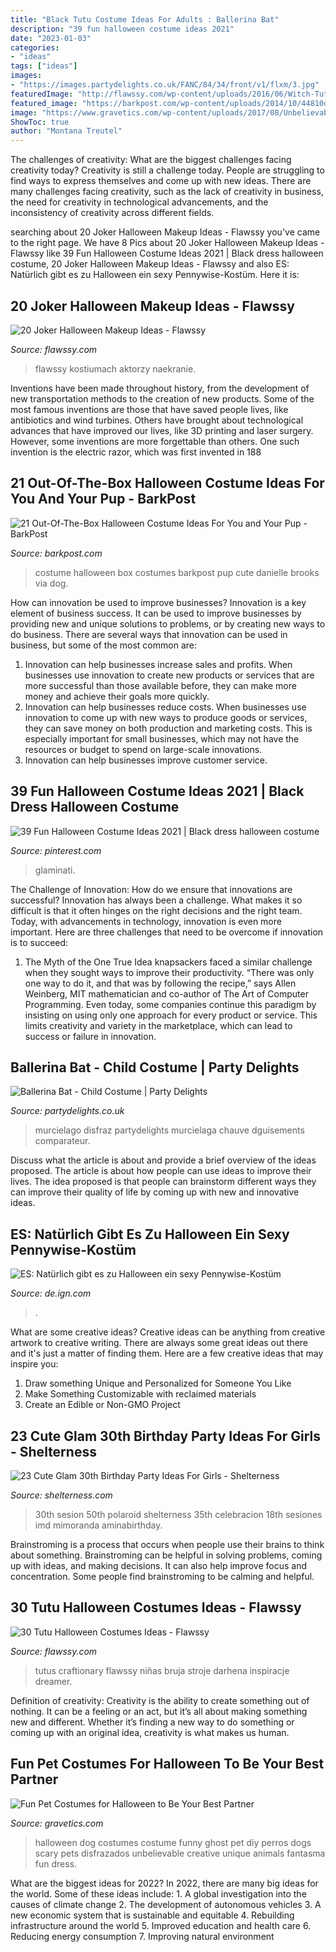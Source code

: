 ```yaml
---
title: "Black Tutu Costume Ideas For Adults : Ballerina Bat"
description: "39 fun halloween costume ideas 2021"
date: "2023-01-03"
categories:
- "ideas"
tags: ["ideas"]
images:
- "https://images.partydelights.co.uk/FANC/84/34/front/v1/flxm/3.jpg"
featuredImage: "http://flawssy.com/wp-content/uploads/2016/06/Witch-Tutu-from-Little-Dreamer-Inc.jpg"
featured_image: "https://barkpost.com/wp-content/uploads/2014/10/44810d1957f085cd10e15787a71e3867.jpg"
image: "https://www.gravetics.com/wp-content/uploads/2017/08/Unbelievable-Halloween-Costume-Ideas.jpg"
ShowToc: true
author: "Montana Treutel"
---
```



The challenges of creativity: What are the biggest challenges facing creativity today?
Creativity is still a challenge today. People are struggling to find ways to express themselves and come up with new ideas. There are many challenges facing creativity, such as the lack of creativity in business, the need for creativity in technological advancements, and the inconsistency of creativity across different fields.

	

		
searching about 20 Joker Halloween Makeup Ideas - Flawssy you've came to the right page. We have 8 Pics about 20 Joker Halloween Makeup Ideas - Flawssy like 39 Fun Halloween Costume Ideas 2021 | Black dress halloween costume, 20 Joker Halloween Makeup Ideas - Flawssy and also ES: Natürlich gibt es zu Halloween ein sexy Pennywise-Kostüm. Here it is:
		
    
## 20 Joker Halloween Makeup Ideas - Flawssy

<img loading=lazy src="https://www.flawssy.com/wp-content/uploads/2016/05/halloween-joker-makeup-ideas.jpg" onerror="this.onerror=null;this.src='https://tse2.mm.bing.net/th?id=OIP.SpQnVdnm8FllsQnH_of6tgHaJ_&amp;pid=15.1';" alt="20 Joker Halloween Makeup Ideas - Flawssy">

_Source: flawssy.com_

>flawssy kostiumach aktorzy naekranie. 

	

Inventions have been made throughout history, from the development of new transportation methods to the creation of new products. Some of the most famous inventions are those that have saved people lives, like antibiotics and wind turbines. Others have brought about technological advances that have improved our lives, like 3D printing and laser surgery. However, some inventions are more forgettable than others. One such invention is the electric razor, which was first invented in 188
    
## 21 Out-Of-The-Box Halloween Costume Ideas For You And Your Pup - BarkPost

<img loading=lazy src="https://barkpost.com/wp-content/uploads/2014/10/44810d1957f085cd10e15787a71e3867.jpg" onerror="this.onerror=null;this.src='https://tse4.mm.bing.net/th?id=OIP.Jd0IyhP1ouXtE4i9Iigb_AHaLH&amp;pid=15.1';" alt="21 Out-Of-The-Box Halloween Costume Ideas For You and Your Pup - BarkPost">

_Source: barkpost.com_

>costume halloween box costumes barkpost pup cute danielle brooks via dog. 

	

How can innovation be used to improve businesses?
Innovation is a key element of business success. It can be used to improve businesses by providing new and unique solutions to problems, or by creating new ways to do business. There are several ways that innovation can be used in business, but some of the most common are: 
1. Innovation can help businesses increase sales and profits. When businesses use innovation to create new products or services that are more successful than those available before, they can make more money and achieve their goals more quickly.
2. Innovation can help businesses reduce costs. When businesses use innovation to come up with new ways to produce goods or services, they can save money on both production and marketing costs. This is especially important for small businesses, which may not have the resources or budget to spend on large-scale innovations. 
3. Innovation can help businesses improve customer service.

    
## 39 Fun Halloween Costume Ideas 2021 | Black Dress Halloween Costume

<img loading=lazy src="https://i.pinimg.com/736x/61/79/e4/6179e4692480795e4866cac133d49a3f.jpg" onerror="this.onerror=null;this.src='https://tse2.mm.bing.net/th?id=OIP.eaCqXRgP4FmLNwkZrVDTTgHaLG&amp;pid=15.1';" alt="39 Fun Halloween Costume Ideas 2021 | Black dress halloween costume">

_Source: pinterest.com_

>glaminati. 

	

The Challenge of Innovation: How do we ensure that innovations are successful?
Innovation has always been a challenge. What makes it so difficult is that it often hinges on the right decisions and the right team. Today, with advancements in technology, innovation is even more important. Here are three challenges that need to be overcome if innovation is to succeed:
1. The Myth of the One True Idea
 knapsackers faced a similar challenge when they sought ways to improve their productivity. “There was only one way to do it, and that was by following the recipe,” says Allen Weinberg, MIT mathematician and co-author of The Art of Computer Programming. Even today, some companies continue this paradigm by insisting on using only one approach for every product or service. This limits creativity and variety in the marketplace, which can lead to success or failure in innovation.


    
## Ballerina Bat - Child Costume | Party Delights

<img loading=lazy src="https://images.partydelights.co.uk/FANC/84/34/front/v1/flxm/3.jpg" onerror="this.onerror=null;this.src='https://tse4.mm.bing.net/th?id=OIP.4TueKRqhyoDd84ULgPxu5AHaJ3&amp;pid=15.1';" alt="Ballerina Bat - Child Costume | Party Delights">

_Source: partydelights.co.uk_

>murcielago disfraz partydelights murcielaga chauve dguisements comparateur. 

	

Discuss what the article is about and provide a brief overview of the ideas proposed.
The article is about how people can use ideas to improve their lives. The idea proposed is that people can brainstorm different ways they can improve their quality of life by coming up with new and innovative ideas.

    
## ES: Natürlich Gibt Es Zu Halloween Ein Sexy Pennywise-Kostüm

<img loading=lazy src="https://sm.ign.com/ign_de/screenshot/default/sexypennywise_m5pv.jpg" onerror="this.onerror=null;this.src='https://tse2.mm.bing.net/th?id=OIP.THDfV0TxbTID0F9zijAwEwHaNV&amp;pid=15.1';" alt="ES: Natürlich gibt es zu Halloween ein sexy Pennywise-Kostüm">

_Source: de.ign.com_

>. 

	

What are some creative ideas?
Creative ideas can be anything from creative artwork to creative writing. There are always some great ideas out there and it's just a matter of finding them. Here are a few creative ideas that may inspire you:
1. Draw something Unique and Personalized for Someone You Like
2. Make Something Customizable with reclaimed materials
3. Create an Edible or Non-GMO Project

    
## 23 Cute Glam 30th Birthday Party Ideas For Girls - Shelterness

<img loading=lazy src="https://i.shelterness.com/2017/02/04-giant-balloons-banners-and-garlands.jpg" onerror="this.onerror=null;this.src='https://tse1.mm.bing.net/th?id=OIP.uexFYFHb_cbRifhb0lJRcQHaJ4&amp;pid=15.1';" alt="23 Cute Glam 30th Birthday Party Ideas For Girls - Shelterness">

_Source: shelterness.com_

>30th sesion 50th polaroid shelterness 35th celebracion 18th sesiones imd mimoranda aminabirthday. 

	

Brainstroming is a process that occurs when people use their brains to think about something. Brainstroming can be helpful in solving problems, coming up with ideas, and making decisions. It can also help improve focus and concentration. Some people find brainstroming to be calming and helpful.

    
## 30 Tutu Halloween Costumes Ideas - Flawssy

<img loading=lazy src="http://flawssy.com/wp-content/uploads/2016/06/Witch-Tutu-from-Little-Dreamer-Inc.jpg" onerror="this.onerror=null;this.src='https://tse3.mm.bing.net/th?id=OIP.YrYLlvumCaGXJCX0WDitgAHaLH&amp;pid=15.1';" alt="30 Tutu Halloween Costumes Ideas - Flawssy">

_Source: flawssy.com_

>tutus craftionary flawssy niñas bruja stroje darhena inspiracje dreamer. 

	

Definition of creativity:
Creativity is the ability to create something out of nothing. It can be a feeling or an act, but it’s all about making something new and different. Whether it’s finding a new way to do something or coming up with an original idea, creativity is what makes us human.

    
## Fun Pet Costumes For Halloween To Be Your Best Partner

<img loading=lazy src="https://www.gravetics.com/wp-content/uploads/2017/08/Unbelievable-Halloween-Costume-Ideas.jpg" onerror="this.onerror=null;this.src='https://tse4.mm.bing.net/th?id=OIP._lcVaQ_8HlVC9x0-GQLsewHaLG&amp;pid=15.1';" alt="Fun Pet Costumes for Halloween to Be Your Best Partner">

_Source: gravetics.com_

>halloween dog costumes costume funny ghost pet diy perros dogs scary pets disfrazados unbelievable creative unique animals fantasma fun dress. 

	

What are the biggest ideas for 2022?
In 2022, there are many big ideas for the world. Some of these ideas include: 1. A global investigation into the causes of climate change 2. The development of autonomous vehicles 3. A new economic system that is sustainable and equitable 4. Rebuilding infrastructure around the world 5. Improved education and health care 6. Reducing energy consumption 7. Improving natural environment 
